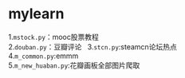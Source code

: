 # mylearn
1.`mstock.py`：mooc股票教程  
2.`douban.py`：豆瓣评论       
3.`stcn.py`:steamcn论坛热点    
4.`m_common.py`:emmm    
5.`m_new_huaban.py`:花瓣画板全部图片爬取    
